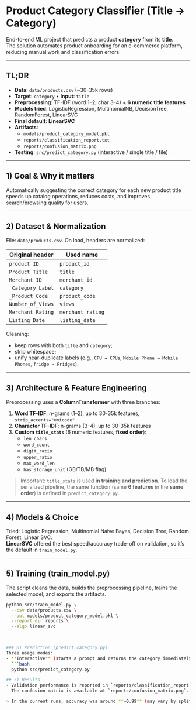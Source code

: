 # Product Category Classifier (Title → Category)

End-to-end ML project that predicts a product **category** from its **title**.  
The solution automates product onboarding for an e-commerce platform, reducing manual work and classification errors.

---

## TL;DR

- **Data**: `data/products.csv` (~30-35k rows)  
- **Target**: `category` • **Input**: `title`  
- **Preprocessing**: TF-IDF (word 1–2; char 3–4) + **6 numeric title features**  
- **Models tried**: LogisticRegression, MultinomialNB, DecisionTree, RandomForest, LinearSVC  
- **Final default**: **LinearSVC**  
- **Artifacts**:  
  - `models/product_category_model.pkl`  
  - `reports/classification_report.txt`  
  - `reports/confusion_matrix.png`  
- **Testing**: `src/predict_category.py` (interactive / single title / file)

---

## 1) Goal & Why it matters

Automatically suggesting the correct category for each new product title speeds up catalog operations, reduces costs, and improves search/browsing quality for users.

---

## 2) Dataset & Normalization

File: `data/products.csv`. On load, headers are normalized:

| Original header         | Used name      |
|-------------------------|----------------|
| `product ID`            | `product_id`   |
| `Product Title`         | `title`        |
| `Merchant ID`           | `merchant_id`  |
| ` Category Label`       | `category`     |
| `_Product Code`         | `product_code` |
| `Number_of_Views`       | `views`        |
| `Merchant Rating`       | `merchant_rating` |
| ` Listing Date  `       | `listing_date` |

Cleaning:
- keep rows with both `title` and `category`;
- strip whitespace;
- unify near-duplicate labels (e.g., `CPU → CPUs`, `Mobile Phone → Mobile Phones`, `fridge → Fridges`).

---

## 3) Architecture & Feature Engineering

Preprocessing uses a **ColumnTransformer** with three branches:

1. **Word TF-IDF**: n-grams (1–2), up to 30-35k features, `strip_accents="unicode"`  
2. **Character TF-IDF**: n-grams (3–4), up to 30-35k features  
3. **Custom `title_stats`** (6 numeric features, **fixed order**):
   - `len_chars`
   - `word_count`
   - `digit_ratio`
   - `upper_ratio`
   - `max_word_len`
   - `has_storage_unit` (GB/TB/MB flag)

> Important: `title_stats` is used **in training and prediction**. To load the serialized pipeline, the same function (same **6 features** in the **same order**) is defined in `predict_category.py`.

---

## 4) Models & Choice

Tried: Logistic Regression, Multinomial Naive Bayes, Decision Tree, Random Forest, Linear SVC.  
**LinearSVC** offered the best speed/accuracy trade-off on validation, so it’s the default in `train_model.py`.

---
## 5) Training (train_model.py)
The script cleans the data, builds the preprocessing pipeline, trains the selected model, and exports the artifacts.

```bash
python src/train_model.py \
  --csv data/products.csv \
  --out models/product_category_model.pkl \
  --report_dir reports \
  --algo linear_svc

---

### 6) Prediction (predict_category.py)
Three usage modes:
- **Interactive** (starts a prompt and returns the category immediately):
  ```bash
  python src/predict_category.py

## 7) Results
- Validation performance is reported in `reports/classification_report.txt`.
- The confusion matrix is available at `reports/confusion_matrix.png`.

> In the current runs, accuracy was around **~0.99** (may vary by split/seed).


